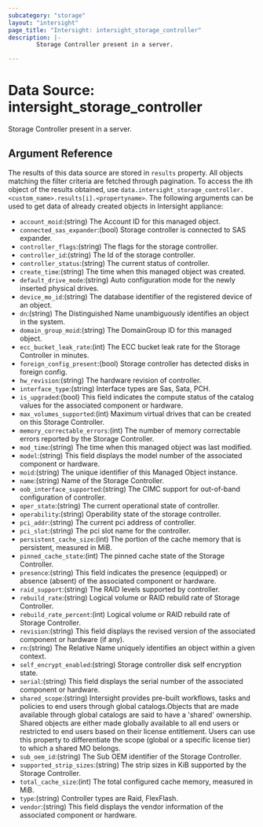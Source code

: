 ```yaml
---
subcategory: "storage"
layout: "intersight"
page_title: "Intersight: intersight_storage_controller"
description: |-
        Storage Controller present in a server.

---
```


# Data Source: intersight_storage_controller
Storage Controller present in a server.
## Argument Reference
The results of this data source are stored in `results` property.
All objects matching the filter criteria are fetched through pagination.
To access the ith object of the results obtained, use `data.intersight_storage_controller.<custom_name>.results[i].<propertyname>`.
The following arguments can be used to get data of already created objects in Intersight appliance:
* `account_moid`:(string) The Account ID for this managed object. 
* `connected_sas_expander`:(bool) Storage controller is connected to SAS expander. 
* `controller_flags`:(string) The flags for the storage controller. 
* `controller_id`:(string) The Id of the storage controller. 
* `controller_status`:(string) The current status of controller. 
* `create_time`:(string) The time when this managed object was created. 
* `default_drive_mode`:(string) Auto configuration mode for the newly inserted physical drives. 
* `device_mo_id`:(string) The database identifier of the registered device of an object. 
* `dn`:(string) The Distinguished Name unambiguously identifies an object in the system. 
* `domain_group_moid`:(string) The DomainGroup ID for this managed object. 
* `ecc_bucket_leak_rate`:(int) The ECC bucket leak rate for the Storage Controller in minutes. 
* `foreign_config_present`:(bool) Storage controller has detected disks in foreign config. 
* `hw_revision`:(string) The hardware revision of controller. 
* `interface_type`:(string) Interface types are Sas, Sata, PCH. 
* `is_upgraded`:(bool) This field indicates the compute status of the catalog values for the associated component or hardware. 
* `max_volumes_supported`:(int) Maximum virtual drives that can be created on this Storage Controller. 
* `memory_correctable_errors`:(int) The number of memory correctable errors reported by the Storage Controller. 
* `mod_time`:(string) The time when this managed object was last modified. 
* `model`:(string) This field displays the model number of the associated component or hardware. 
* `moid`:(string) The unique identifier of this Managed Object instance. 
* `name`:(string) Name of the Storage Controller. 
* `oob_interface_supported`:(string) The CIMC support for out-of-band configuration of controller. 
* `oper_state`:(string) The current operational state of controller. 
* `operability`:(string) Operability state of the storage controller. 
* `pci_addr`:(string) The current pci address of controller. 
* `pci_slot`:(string) The pci slot name for the controller. 
* `persistent_cache_size`:(int) The portion of the cache memory that is persistent, measured in MiB. 
* `pinned_cache_state`:(int) The pinned cache state of the Storage Controller. 
* `presence`:(string) This field indicates the presence (equipped) or absence (absent) of the associated component or hardware. 
* `raid_support`:(string) The RAID levels supported by controller. 
* `rebuild_rate`:(string) Logical volume or RAID rebuild rate of Storage Controller. 
* `rebuild_rate_percent`:(int) Logical volume or RAID rebuild rate of Storage Controller. 
* `revision`:(string) This field displays the revised version of the associated component or hardware (if any). 
* `rn`:(string) The Relative Name uniquely identifies an object within a given context. 
* `self_encrypt_enabled`:(string) Storage controller disk self encryption state. 
* `serial`:(string) This field displays the serial number of the associated component or hardware. 
* `shared_scope`:(string) Intersight provides pre-built workflows, tasks and policies to end users through global catalogs.Objects that are made available through global catalogs are said to have a 'shared' ownership. Shared objects are either made globally available to all end users or restricted to end users based on their license entitlement. Users can use this property to differentiate the scope (global or a specific license tier) to which a shared MO belongs. 
* `sub_oem_id`:(string) The Sub OEM identifier of the Storage Controller. 
* `supported_strip_sizes`:(string) The strip sizes in KiB supported by the Storage Controller. 
* `total_cache_size`:(int) The total configured cache memory, measured in MiB. 
* `type`:(string) Controller types are Raid, FlexFlash. 
* `vendor`:(string) This field displays the vendor information of the associated component or hardware. 
 
